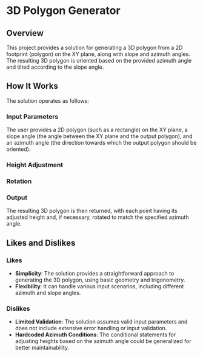 # 3D Polygon Generator

## Overview
This project provides a solution for generating a 3D polygon from a 2D footprint (polygon) on the XY plane, along with slope and azimuth angles. The resulting 3D polygon is oriented based on the provided azimuth angle and tilted according to the slope angle.

## How It Works
The solution operates as follows:

### Input Parameters
The user provides a 2D polygon (such as a rectangle) on the XY plane, a slope angle (the angle between the XY plane and the output polygon), and an azimuth angle (the direction towards which the output polygon should be oriented).

### Height Adjustment

### Rotation

### Output
The resulting 3D polygon is then returned, with each point having its adjusted height and, if necessary, rotated to match the specified azimuth angle.

## Likes and Dislikes
### Likes
- **Simplicity**: The solution provides a straightforward approach to generating the 3D polygon, using basic geometry and trigonometry.
- **Flexibility**: It can handle various input scenarios, including different azimuth and slope angles.

### Dislikes
- **Limited Validation**: The solution assumes valid input parameters and does not include extensive error handling or input validation.
- **Hardcoded Azimuth Conditions**: The conditional statements for adjusting heights based on the azimuth angle could be generalized for better maintainability.

